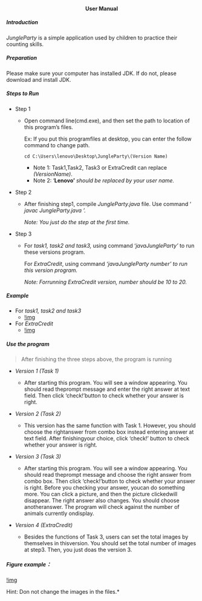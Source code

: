 #### <center>User Manual</center>

##### Introduction

*JungleParty* is a simple application used by children to practice their counting skills.

##### Preparation

Please make sure your computer has installed JDK. If do not, please download and install JDK.

##### Steps to Run

* Step 1

  * Open command line(cmd.exe), and then set the path to location of this program’s files.

    Ex: If you put this programfiles at desktop, you can enter the follow command to change path.

    `cd C:\Users\lenovo\Desktop\JungleParty\(Version Name)`

    * Note 1: Task1,Task2, Task3 or ExtraCredit can replace *(VersionName)*.
    * Note 2: ‘**Lenovo’** *should be replaced by your user name.*

* Step 2

  * After finishing step1, compile *JungleParty.java* file. Use command ‘ *javac JungleParty.java ’.* 

    *Note: You just do the step at the first time.*

* Step 3

  * For *task1, task2 and task3,* using command ‘*javaJungleParty’* to run these versions program.

    For *ExtraCredit*, using command *‘javaJungleParty number’ to run this version program.*

    *Note: Forrunning ExtraCredit version, number should be 10 to 20.*

##### Example

* For *task1, task2 and task3*
  * [!img](https://github.com/ShiyuanJia/JungleParty/Documentation/UserManualPic/Task1.jpeg)
* For *ExtraCredit*
  * [!img](https://github.com/ShiyuanJia/JungleParty/Documentation/UserManualPic/TaskExtra.jpeg)

##### Use the program

> After finishing the three steps above, the program is running

* *Version 1 (Task 1)*
  * After starting this program. You will see a window appearing. You should read theprompt message and enter the right answer at text field. Then click ‘check!’button to check whether your answer is right.

 

* *Version 2 (Task 2)*
  * This version has the same function with Task 1. However, you should choose the rightanswer from combo box instead entering answer at text field. After finishingyour choice, click ‘check!’ button to check whether your answer is right.

 

* *Version 3 (Task 3)*
  * After starting this program. You will see a window appearing. You should read theprompt message and choose the right answer from combo box. Then click ‘check!’button to check whether your answer is right. Before you checking your answer, youcan do something more. You can click a picture, and then the picture clickedwill disappear. The right answer also changes. You should choose anotheranswer. The program will check against the number of animals currently ondisplay.

 

* *Version 4 (ExtraCredit)*
  * Besides the functions of Task 3, users can set the total images by themselves in thisversion. You should set the total number of images at step3. Then, you just doas the version 3.

##### Figure example：



[!img](https://github.com/ShiyuanJia/JungleParty/Documentation/UserManualPic/Example.jpeg)



Hint: Don not change the images in the files.*








